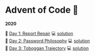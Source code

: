 # Advent of Code :christmas_tree:   

**2020**
    
:link: [Day 1: Report Repair](https://adventofcode.com/2020/day/1) :computer: [solution](https://github.com/lusavova/adventofcode/tree/main/src/_2020/day01)   
:link: [Day 2: Password Philosophy](https://adventofcode.com/2020/day/2) :computer: [solution](https://github.com/lusavova/adventofcode/tree/main/src/_2020/day02)   
:link: [Day 3: Toboggan Trajectory](https://adventofcode.com/2020/day/3) :computer: [solution](https://github.com/lusavova/adventofcode/tree/main/src/_2020/day03)   
